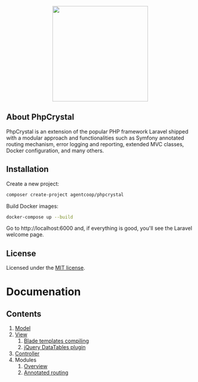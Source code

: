 <p align="center"><img width="256" height="256" src="https://avatars2.githubusercontent.com/u/13236453"></p>

## About PhpCrystal
PhpCrystal is an extension of the popular PHP framework Laravel shipped with a modular approach and functionalities such as Symfony annotated routing mechanism, error logging and reporting, extended MVC classes, Docker configuration, and many others.

## Installation
Create a new project:
```bash
composer create-project agentcoop/phpcrystal
```
Build Docker images:
```bash
docker-compose up --build
```
Go to http://localhost:6000 and, if everything is good, you'll see the Laravel welcome page.

## License
Licensed under the [MIT license](https://opensource.org/licenses/MIT).

# Documenation

## Contents
1. [Model](docs/model.md)
2. [View](docs/view.md)
    1. [Blade templates compiling](docs/blade-compiling.md)
    2. [jQuery DataTables plugin](docs/jquery-datatables.md)
3. [Controller](docs/controller.md)
4. Modules
    1. [Overview](docs/modules.md)
    2. [Annotated routing](docs/annotated-routing.md)
